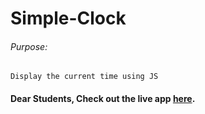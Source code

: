 # Simple-Clock

###### Purpose:
    Display the current time using JS

#### Dear Students, Check out the live app [here]().
